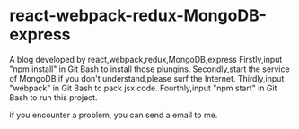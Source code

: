 # react-webpack-redux-MongoDB-express
A blog developed by react,webpack,redux,MongoDB,express
Firstly,input "npm install" in Git Bash to install those plungins.
Secondly,start the service of MongoDB,if you don't understand,please surf the Internet.
Thirdly,input "webpack" in Git Bash to pack jsx code.
Fourthly,input "npm start" in Git Bash to run this project.

if you encounter a problem, you can send a email to me.
